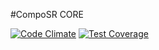 #CompoSR CORE

[![Code Climate](https://codeclimate.com/github/bq/composr-core/badges/gpa.svg)](https://codeclimate.com/github/bq/composr-core)
[![Test Coverage](https://codeclimate.com/github/bq/composr-core/badges/coverage.svg)](https://codeclimate.com/github/bq/composr-core/coverage)